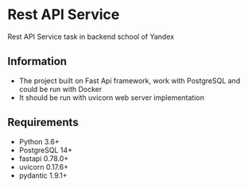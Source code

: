 # Rest API Service
Rest API Service task in backend school of Yandex

## Information
* The project built on Fast Api framework, work with PostgreSQL and could be run with Docker
* It should be run with uvicorn web server implementation

## Requirements
* Python 3.6+
* PostgreSQL 14+
* fastapi 0.78.0+
* uvicorn 0.17.6+
* pydantic 1.9.1+
